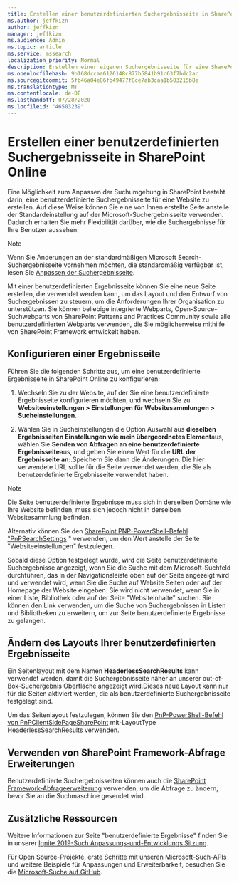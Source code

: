 ```yaml
---
title: Erstellen einer benutzerdefinierten Suchergebnisseite in SharePoint Online
ms.author: jeffkizn
author: jeffkizn
manager: jeffkizn
ms.audience: Admin
ms.topic: article
ms.service: mssearch
localization_priority: Normal
description: Erstellen einer eigenen Suchergebnisseite für eine SharePoint Online Website
ms.openlocfilehash: 9b168dccaa6126148c877b5841b91c63f7bdc2ac
ms.sourcegitcommit: 5fb46a04e86fb49477f8ce7ab3caa1b503215b8e
ms.translationtype: MT
ms.contentlocale: de-DE
ms.lasthandoff: 07/28/2020
ms.locfileid: "46503239"
---
```

# <a name="create-a-custom-search-results-page-in-sharepoint-online"></a>Erstellen einer benutzerdefinierten Suchergebnisseite in SharePoint Online

Eine Möglichkeit zum Anpassen der Suchumgebung in SharePoint besteht darin, eine benutzerdefinierte Suchergebnisseite für eine Website zu erstellen. Auf diese Weise können Sie eine von Ihnen erstellte Seite anstelle der Standardeinstellung auf der Microsoft-Suchergebnisseite verwenden. Dadurch erhalten Sie mehr Flexibilität darüber, wie die Suchergebnisse für Ihre Benutzer aussehen.

>[!NOTE]
> Wenn Sie Änderungen an der standardmäßigen Microsoft Search-Suchergebnisseite vornehmen möchten, die standardmäßig verfügbar ist, lesen Sie [Anpassen der Suchergebnisseite](customize-search-page.md).

Mit einer benutzerdefinierten Ergebnisseite können Sie eine neue Seite erstellen, die verwendet werden kann, um das Layout und den Entwurf von Suchergebnissen zu steuern, um die Anforderungen Ihrer Organisation zu unterstützen. Sie können beliebige integrierte Webparts, Open-Source-Suchwebparts von SharePoint Patterns and Practices Community sowie alle benutzerdefinierten Webparts verwenden, die Sie möglicherweise mithilfe von SharePoint Framework entwickelt haben.

## <a name="configure-a-results-page"></a>Konfigurieren einer Ergebnisseite

Führen Sie die folgenden Schritte aus, um eine benutzerdefinierte Ergebnisseite in SharePoint Online zu konfigurieren:

1. Wechseln Sie zu der Website, auf der Sie eine benutzerdefinierte Ergebnisseite konfigurieren möchten, und wechseln Sie zu **Websiteeinstellungen > Einstellungen für Websitesammlungen > Sucheinstellungen**.

2. Wählen Sie in Sucheinstellungen die Option Auswahl aus **dieselben Ergebnisseiten Einstellungen wie mein übergeordnetes Element**aus, wählen Sie **Senden von Abfragen an eine benutzerdefinierte Ergebnisseite**aus, und geben Sie einen Wert für die **URL der Ergebnisseite an:**.Speichern Sie dann die Änderungen. Die hier verwendete URL sollte für die Seite verwendet werden, die Sie als benutzerdefinierte Ergebnisseite verwendet haben.

>[!NOTE]
> Die Seite benutzerdefinierte Ergebnisse muss sich in derselben Domäne wie Ihre Website befinden, muss sich jedoch nicht in derselben Websitesammlung befinden.  

Alternativ können Sie den [SharePoint PNP-PowerShell-Befehl "PnPSearchSettings](https://docs.microsoft.com/powershell/module/sharepoint-pnp/set-pnpsearchsettings?view=sharepoint-ps) " verwenden, um den Wert anstelle der Seite "Websiteeinstellungen" festzulegen.

Sobald diese Option festgelegt wurde, wird die Seite benutzerdefinierte Suchergebnisse angezeigt, wenn Sie die Suche mit dem Microsoft-Suchfeld durchführen, das in der Navigationsleiste oben auf der Seite angezeigt wird und verwendet wird, wenn Sie die Suche auf Website Seiten oder auf der Homepage der Website eingeben. Sie wird nicht verwendet, wenn Sie in einer Liste, Bibliothek oder auf der Seite "Websiteinhalte" suchen. Sie können den Link verwenden, um die Suche von Suchergebnissen in Listen und Bibliotheken zu erweitern, um zur Seite benutzerdefinierte Ergebnisse zu gelangen.

## <a name="change-the-layout-of-your-custom-results-page"></a>Ändern des Layouts Ihrer benutzerdefinierten Ergebnisseite

Ein Seitenlayout mit dem Namen **HeaderlessSearchResults** kann verwendet werden, damit die Suchergebnisseite näher an unserer out-of-Box-Suchergebnis Oberfläche angezeigt wird.Dieses neue Layout kann nur für die Seiten aktiviert werden, die als benutzerdefinierte Suchergebnisseite festgelegt sind.

Um das Seitenlayout festzulegen, können Sie den [PnP-PowerShell-Befehl von PnPClientSidePageSharePoint](https://docs.microsoft.com/powershell/module/sharepoint-pnp/set-pnpclientsidepage?view=sharepoint-ps) mit-LayoutType HeaderlessSearchResults verwenden.

## <a name="use-sharepoint-framework-query-extensions"></a>Verwenden von SharePoint Framework-Abfrage Erweiterungen

Benutzerdefinierte Suchergebnisseiten können auch die [SharePoint Framework-Abfrageerweiterung](https://docs.microsoft.com/sharepoint/dev/spfx/building-search-extensions) verwenden, um die Abfrage zu ändern, bevor Sie an die Suchmaschine gesendet wird.

## <a name="additional-resources"></a>Zusätzliche Ressourcen

Weitere Informationen zur Seite "benutzerdefinierte Ergebnisse" finden Sie in unserer [Ignite 2019-Such Anpassungs-und-Entwicklungs Sitzung](https://myignite.techcommunity.microsoft.com/sessions/85238?source=sessions).

Für Open Source-Projekte, erste Schritte mit unseren Microsoft-Such-APIs und weitere Beispiele für Anpassungen und Erweiterbarkeit, besuchen Sie die [Microsoft-Suche auf GitHub](https://github.com/microsoft-search).
